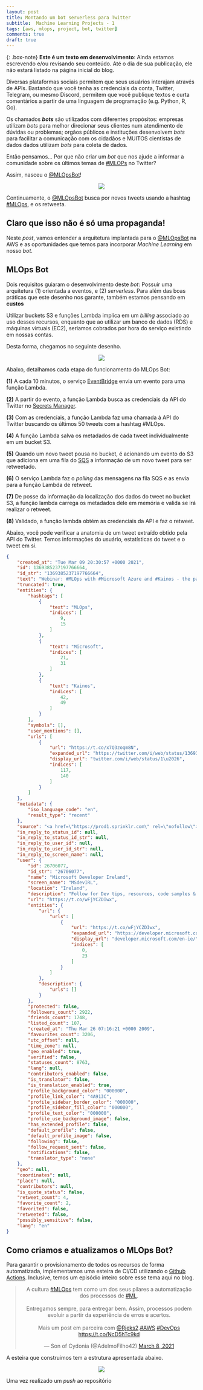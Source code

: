 ```yaml
---
layout: post
title: Montando um bot serverless para Twitter
subtitle:  Machine Learning Projects - 1
tags: [aws, mlops, project, bot, twitter]
comments: true
draft: true
---
```


{: .box-note}
**Este é um texto em desenvolvimento**: Ainda estamos escrevendo e/ou revisando seu conteúdo. Até o dia de sua publicação, ele não estará listado na página inicial do blog.

Diversas plataformas sociais permitem que seus usuários interajam através de APIs. Bastando que você tenha as credenciais da conta, Twitter, Telegram, ou mesmo Discord, permitem que você publique textos e curta comentários a partir de uma linguagem de programação (e.g. Python, R, Go).

Os chamados ***bots*** são utilizados com diferentes propósitos: empresas utilizam *bots* para melhor direcionar seus clientes num atendimento de dúvidas ou problemas; orgãos públicos e instituções desenvolvem *bots* para facilitar a comunicação com os cidadãos e MUITOS cientistas de dados dados utilizam *bots* para coleta de dados.

Então pensamos... Por que não criar um *bot* que nos ajude a informar a comunidade sobre os últimos temas de [#MLOPs]() no Twitter?

Assim, nasceu o [@MLOpsBot](https://twitter.com/MLOpsBot)!

<p style="text-align: center"><img src="https://i.imgur.com/3a0WjfB.png"></p>

Continuamente, o [@MLOpsBot](https://twitter.com/MLOpsBot) busca por novos tweets usando a hashtag [#MLOps](), e os retweeta.

## Claro que isso não é só uma propaganda!

Neste *post*, vamos entender a arquitetura implantada para o [@MLOpsBot](https://twitter.com/MLOpsBot) na AWS e as oportunidades que temos para incorporar *Machine Learning* em nosso *bot*.

## MLOps Bot

Dois requisitos guiaram o desenvolvimento deste *bot*: Possuir uma arquitetura (1) orientada a eventos, e (2) *serverless*. Para além das boas práticas que este desenho nos garante, também estamos pensando em **custos**

Utilizar buckets S3 e funções Lambda implica em um *billing* associado ao uso desses recursos, enquanto que ao utilizar um banco de dados (RDS) e máquinas virtuais (EC2), seriamos cobrados por hora do serviço existindo em nossas contas.

Desta forma, chegamos no seguinte desenho.

<p style="text-align: center"><img src="https://i.imgur.com/G2qjoCl.png"></p>

Abaixo, detalhamos cada etapa do funcionamento do MLOps Bot:

**(1)** A cada 10 minutos, o serviço [EventBridge](https://aws.amazon.com/eventbridge/) envia um evento para uma função Lambda.

**(2)** A partir do evento, a função Lambda busca as credenciais da API do Twitter no [Secrets Manager](https://aws.amazon.com/secrets-manager/).

**(3)** Com as credenciais, a função Lambda faz uma chamada à API do Twitter buscando os últimos 50 tweets com a hashtag #MLOps.

**(4)** A função Lambda salva os metadados de cada tweet individualmente em um bucket S3.

**(5)** Quando um novo tweet pousa no bucket, é acionando um evento do S3 que adiciona em uma fila do [SQS](https://aws.amazon.com/sqs/) a informação de um novo tweet para ser retweetado.

**(6)** O serviço Lambda faz o *polling* das mensagens na fila SQS e as envia para a função Lambda de retweet.

**(7)** De posse da informação da localização dos dados do tweet no bucket S3, a função lambda carrega os metadados dele em memória e valida se irá realizar o retweet.

**(8)** Validado, a função lambda obtém as credenciais da API e faz o retweet.

Abaixo, você pode verificar a anatomia de um tweet extraído obtido pela API do Twitter. Temos informações do usuário, estatísticas do tweet e o tweet em si.

```json
{
    "created_at": "Tue Mar 09 20:30:57 +0000 2021",
    "id": 1369385237197766664,
    "id_str": "1369385237197766664",
    "text": "Webinar: #MLOps with #Microsoft Azure and #Kainos - the path to building a competitive edge - March 26th, 2021 10:0\u2026 https://t.co/x7Q3zoqm8N",
    "truncated": true,
    "entities": {
        "hashtags": [
            {
                "text": "MLOps",
                "indices": [
                    9,
                    15
                ]
            },
            {
                "text": "Microsoft",
                "indices": [
                    21,
                    31
                ]
            },
            {
                "text": "Kainos",
                "indices": [
                    42,
                    49
                ]
            }
        ],
        "symbols": [],
        "user_mentions": [],
        "urls": [
            {
                "url": "https://t.co/x7Q3zoqm8N",
                "expanded_url": "https://twitter.com/i/web/status/1369385237197766664",
                "display_url": "twitter.com/i/web/status/1\u2026",
                "indices": [
                    117,
                    140
                ]
            }
        ]
    },
    "metadata": {
        "iso_language_code": "en",
        "result_type": "recent"
    },
    "source": "<a href=\"https://prod1.sprinklr.com\" rel=\"nofollow\">Sprinklr Publishing</a>",
    "in_reply_to_status_id": null,
    "in_reply_to_status_id_str": null,
    "in_reply_to_user_id": null,
    "in_reply_to_user_id_str": null,
    "in_reply_to_screen_name": null,
    "user": {
        "id": 26706077,
        "id_str": "26706077",
        "name": "Microsoft Developer Ireland",
        "screen_name": "MSdevIRL",
        "location": "Ireland",
        "description": "Follow for Dev tips, resources, code samples & events. Everything you need to develop great apps! \n\nSupport: @MicrosoftHelps",
        "url": "https://t.co/wFjYCZDIwx",
        "entities": {
            "url": {
                "urls": [
                    {
                        "url": "https://t.co/wFjYCZDIwx",
                        "expanded_url": "https://developer.microsoft.com/en-ie/",
                        "display_url": "developer.microsoft.com/en-ie/",
                        "indices": [
                            0,
                            23
                        ]
                    }
                ]
            },
            "description": {
                "urls": []
            }
        },
        "protected": false,
        "followers_count": 2922,
        "friends_count": 1748,
        "listed_count": 107,
        "created_at": "Thu Mar 26 07:16:21 +0000 2009",
        "favourites_count": 3206,
        "utc_offset": null,
        "time_zone": null,
        "geo_enabled": true,
        "verified": false,
        "statuses_count": 8763,
        "lang": null,
        "contributors_enabled": false,
        "is_translator": false,
        "is_translation_enabled": true,
        "profile_background_color": "000000",
        "profile_link_color": "4A913C",
        "profile_sidebar_border_color": "000000",
        "profile_sidebar_fill_color": "000000",
        "profile_text_color": "000000",
        "profile_use_background_image": false,
        "has_extended_profile": false,
        "default_profile": false,
        "default_profile_image": false,
        "following": false,
        "follow_request_sent": false,
        "notifications": false,
        "translator_type": "none"
    },
    "geo": null,
    "coordinates": null,
    "place": null,
    "contributors": null,
    "is_quote_status": false,
    "retweet_count": 4,
    "favorite_count": 2,
    "favorited": false,
    "retweeted": false,
    "possibly_sensitive": false,
    "lang": "en"
}
```

## Como criamos e atualizamos o MLOps Bot?

Para garantir o provisionamento de todos os recursos de forma automatizada, implementamos uma esteira de CI/CD utilizando o [Github Actions](https://github.com/features/actions). Inclusive, temos um episódio inteiro sobre esse tema aqui no blog.

<center>
<blockquote class="twitter-tweet"><p lang="pt" dir="ltr">A cultura <a href="https://twitter.com/hashtag/MLOps?src=hash&amp;ref_src=twsrc%5Etfw">#MLOps</a> tem como um dos seus pilares a automatização dos processos de <a href="https://twitter.com/hashtag/ML?src=hash&amp;ref_src=twsrc%5Etfw">#ML</a>.<br><br>Entregamos sempre, para entregar bem. Assim, processos podem evoluir a partir da experiência de erros e acertos.<br><br>Mais um post em parceira com <a href="https://twitter.com/Rjeks2?ref_src=twsrc%5Etfw">@Rjeks2</a>.<a href="https://twitter.com/hashtag/AWS?src=hash&amp;ref_src=twsrc%5Etfw">#AWS</a> <a href="https://twitter.com/hashtag/DevOps?src=hash&amp;ref_src=twsrc%5Etfw">#DevOps</a> <a href="https://t.co/NcD5hTc9kd">https://t.co/NcD5hTc9kd</a></p>&mdash; Son of Cydonia (@AdelmoFilho42) <a href="https://twitter.com/AdelmoFilho42/status/1368883619666747392?ref_src=twsrc%5Etfw">March 8, 2021</a></blockquote> <script async src="https://platform.twitter.com/widgets.js" charset="utf-8"></script> 
</center>

A esteira que construimos tem a estrutura apresentada abaixo.

<p style="text-align: center"><img src="https://i.imgur.com/42ttrJe.png"></p>

Uma vez realizado um *push* ao repositório



